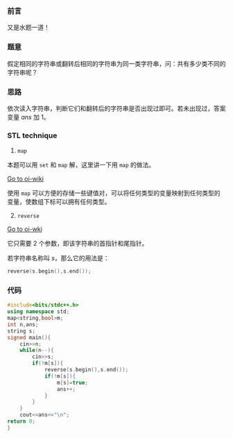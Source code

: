 ### 前言

又是水题一道！

### 题意

假定相同的字符串或翻转后相同的字符串为同一类字符串，问：共有多少类不同的字符串呢？

### 思路

依次读入字符串，判断它们和翻转后的字符串是否出现过即可。若未出现过，答案变量 $ans$ 加 $1$。

### STL technique

1. `map`

本题可以用 `set` 和 `map` 解，这里讲一下用 `map` 的做法。

[Go to oi-wiki](https://oi.wiki/lang/csl/associative-container/)

使用 `map` 可以方便的存储一些键值对，可以将任何类型的变量映射到任何类型的变量，使数组下标可以拥有任何类型。

2. `reverse`

[Go to oi-wki](https://oi.wiki/lang/csl/algorithm/)

它只需要 $2$ 个参数，即该字符串的首指针和尾指针。

若字符串名称叫 $s$，那么它的用法是：

```cpp
reverse(s.begin(),s.end());
```

### 代码

```cpp
#include<bits/stdc++.h>
using namespace std; 
map<string,bool>m;
int n,ans;
string s;
signed main(){
	cin>>n;
	while(n--){
		cin>>s;
		if(!m[s]){
			reverse(s.begin(),s.end());
			if(!m[s]){
				m[s]=true;
				ans++;
			}
		}
	}
	cout<<ans<<"\n";
return 0;	
}
```
